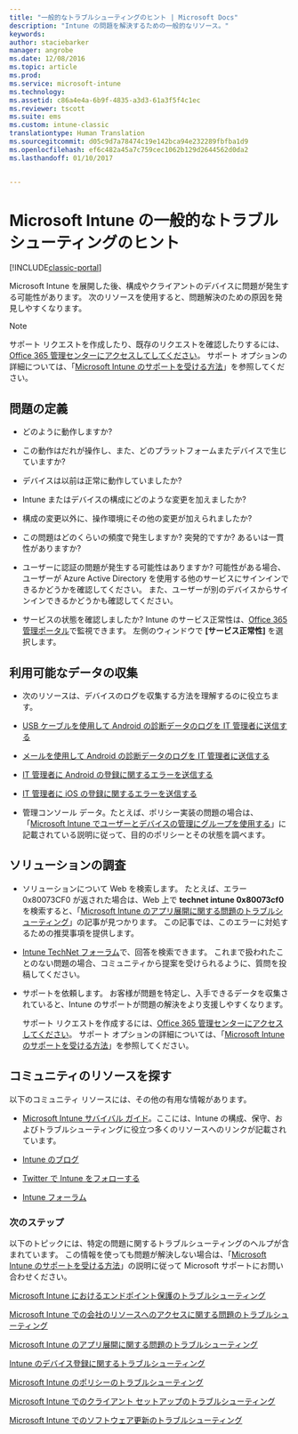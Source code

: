 ```yaml
---
title: "一般的なトラブルシューティングのヒント | Microsoft Docs"
description: "Intune の問題を解決するための一般的なリソース。"
keywords: 
author: staciebarker
manager: angrobe
ms.date: 12/08/2016
ms.topic: article
ms.prod: 
ms.service: microsoft-intune
ms.technology: 
ms.assetid: c86a4e4a-6b9f-4835-a3d3-61a3f5f4c1ec
ms.reviewer: tscott
ms.suite: ems
ms.custom: intune-classic
translationtype: Human Translation
ms.sourcegitcommit: d05c9d7a78474c19e142bca94e232289fbfba1d9
ms.openlocfilehash: ef6c482a45a7c759cec1062b129d2644562d0da2
ms.lasthandoff: 01/10/2017


---
```


# <a name="general-troubleshooting-tips-for-microsoft-intune"></a>Microsoft Intune の一般的なトラブルシューティングのヒント

[!INCLUDE[classic-portal](../includes/classic-portal.md)]

Microsoft Intune を展開した後、構成やクライアントのデバイスに問題が発生する可能性があります。 次のリソースを使用すると、問題解決のための原因を発見しやすくなります。

> [!NOTE]
> サポート リクエストを作成したり、既存のリクエストを確認したりするには、[Office 365 管理センターにアクセスしてしてください](https://portal.office.com/admin/default.aspx)。 サポート オプションの詳細については、「[Microsoft Intune のサポートを受ける方法](how-to-get-support-for-microsoft-intune.md)」を参照してください。

## <a name="define-the-problem"></a>問題の定義

-   どのように動作しますか?

-   この動作はだれが操作し、また、どのプラットフォームまたデバイスで生じていますか?

-   デバイスは以前は正常に動作していましたか?

-   Intune またはデバイスの構成にどのような変更を加えましたか?

-   構成の変更以外に、操作環境にその他の変更が加えられましたか?

-   この問題はどのくらいの頻度で発生しますか? 突発的ですか? あるいは一貫性がありますか?

-   ユーザーに認証の問題が発生する可能性はありますか?  可能性がある場合、ユーザーが Azure Active Directory を使用する他のサービスにサインインできるかどうかを確認してください。 また、ユーザーが別のデバイスからサインインできるかどうかも確認してください。

-   サービスの状態を確認しましたか? Intune のサービス正常性は、[Office 365 管理ポータル](https://portal.office.com/Admin/Default.aspx)で監視できます。 左側のウィンドウで **[サービス正常性]** を選択します。

## <a name="collect-available-data"></a>利用可能なデータの収集

-   次のリソースは、デバイスのログを収集する方法を理解するのに役立ちます。
  - [USB ケーブルを使用して Android の診断データのログを IT 管理者に送信する](/intune/enduser/send-diagnostic-data-logs-to-your-it-administrator-using-a-usb-cable-android)
  - [メールを使用して Android の診断データのログを IT 管理者に送信する](/intune/enduser/send-diagnostic-data-logs-to-your-it-administrator-using-email-android)
  - [IT 管理者に Android の登録に関するエラーを送信する](/intune/enduser/send-enrollment-errors-to-your-it-administrator-android)
  - [IT 管理者に iOS の登録に関するエラーを送信する](/intune/enduser/send-errors-to-your-it-admin-ios)

-   管理コンソール データ。たとえば、ポリシー実装の問題の場合は、「[Microsoft Intune でユーザーとデバイスの管理にグループを使用する](/intune/deploy-use/use-groups-to-manage-users-and-devices-with-microsoft-intune)」に記載されている説明に従って、目的のポリシーとその状態を調べます。

## <a name="research-the-solution"></a>ソリューションの調査

-   ソリューションについて Web を検索します。 たとえば、エラー 0x80073CF0 が返された場合は、Web 上で **technet intune 0x80073cf0** を検索すると、「[Microsoft Intune のアプリ展開に関する問題のトラブルシューティング](troubleshoot-app-deployment-problems-in-microsoft-intune.md)」の記事が見つかります。 この記事では、このエラーに対処するための推奨事項を提供します。

-   [Intune TechNet フォーラム](https://social.technet.microsoft.com/Forums/en-US/home?forum=microsoftintuneprod)で、回答を検索できます。  これまで扱われたことのない問題の場合、コミュニティから提案を受けられるように、質問を投稿してください。

-   サポートを依頼します。 お客様が問題を特定し、入手できるデータを収集されていると、Intune のサポートが問題の解決をより支援しやすくなります。

    サポート リクエストを作成するには、[Office 365 管理センターにアクセスしてください](https://portal.office.com/admin/default.aspx)。 サポート オプションの詳細については、「[Microsoft Intune のサポートを受ける方法](how-to-get-support-for-microsoft-intune.md)」を参照してください。

## <a name="find-community-resources"></a>コミュニティのリソースを探す
以下のコミュニティ リソースには、その他の有用な情報があります。

-   [Microsoft Intune サバイバル ガイド](http://social.technet.microsoft.com/wiki/contents/articles/23431.microsoft-intune-survival-guide.aspx)。ここには、Intune の構成、保守、およびトラブルシューティングに役立つ多くのリソースへのリンクが記載されています。

-   [Intune のブログ](http://blogs.technet.com/b/windowsintune/)

-   [Twitter で Intune をフォローする](https://twitter.com/MSIntune)

-   [Intune フォーラム](https://social.technet.microsoft.com/Forums/home?category=microsoftintune&filter=alltypes&sort=lastpostdesc)

### <a name="next-steps"></a>次のステップ
以下のトピックには、特定の問題に関するトラブルシューティングのヘルプが含まれています。 この情報を使っても問題が解決しない場合は、「[Microsoft Intune のサポートを受ける方法](how-to-get-support-for-microsoft-intune.md)」の説明に従って Microsoft サポートにお問い合わせください。

[Microsoft Intune におけるエンドポイント保護のトラブルシューティング](troubleshoot-endpoint-protection-in-microsoft-intune.md)

[Microsoft Intune での会社のリソースへのアクセスに関する問題のトラブルシューティング](troubleshoot-company-resource-access-problems-with-microsoft-intune.md)

[Microsoft Intune のアプリ展開に関する問題のトラブルシューティング](troubleshoot-app-deployment-problems-in-microsoft-intune.md)

[Intune のデバイス登録に関するトラブルシューティング](troubleshoot-device-enrollment-in-intune.md)

[Microsoft Intune のポリシーのトラブルシューティング](troubleshoot-policies-in-microsoft-intune.md)

[Microsoft Intune でのクライアント セットアップのトラブルシューティング](troubleshoot-client-setup-in-microsoft-intune.md)

[Microsoft Intune でのソフトウェア更新のトラブルシューティング](troubleshoot-software-updates-in-microsoft-intune.md)

